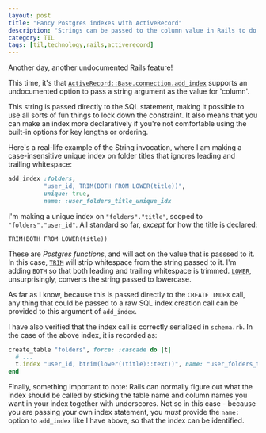 ```yaml
---
layout: post
title: "Fancy Postgres indexes with ActiveRecord"
description: "Strings can be passed to the column value in Rails to do some fancy things."
category: TIL
tags: [til,technology,rails,activerecord]
---
```


Another day, another undocumented Rails feature!

This time, it's that [`ActiveRecord::Base.connection.add_index`](https://apidock.com/rails/ActiveRecord/ConnectionAdapters/SchemaStatements/add_index) supports an undocumented option to pass a string argument as the value for 'column'. 

This string is passed directly to the SQL statement, making it possible to use all sorts of fun things to lock down the constraint. It also means that you can make an index more declaratively if you're not comfortable using the built-in options for key lengths or ordering.

Here's a real-life example of the String invocation, where I am making a case-insensitive unique index on folder titles that ignores leading and trailing whitespace:

``` ruby
add_index :folders,
          "user_id, TRIM(BOTH FROM LOWER(title))",
          unique: true,
          name: :user_folders_title_unique_idx
```

I'm making a unique index on `"folders"."title"`, scoped to `"folders"."user_id"`. All standard so
far, _except_ for how the title is declared:

`TRIM(BOTH FROM LOWER(title))`

These are _Postgres functions_, and will act on the value that is passsed to it. In this case,
[`TRIM`](https://www.postgresql.org/docs/11/functions-string.html#id-1.5.8.9.5.2.2.12.1.1) will
strip whitespace from the string passed to it. I'm adding `BOTH` so that both leading and trailing
whitespace is trimmed.
[`LOWER`](https://www.postgresql.org/docs/11/functions-string.html#id-1.5.8.9.5.2.2.5.1.1),
unsurprisingly, converts the string passed to lowercase. 

As far as I know, because this is passed directly to the `CREATE INDEX` call, any thing that could
be passed to a raw SQL index creation call can be provided to this argument of `add_index`. 

I have also verified that the index call is correctly serialized in `schema.rb`. In the case of the
above index, it is recorded as:

``` ruby
create_table "folders", force: :cascade do |t|
  # ...
  t.index "user_id, btrim(lower((title)::text))", name: "user_folders_title_unique_idx", unique: true
end
```

Finally, something important to note: Rails can normally figure out what the index should be called
by sticking the table name and column names you want in your index together with underscores. Not so
in this case - because you are passing your own index statement, you _must_ provide the `name: `
option to `add_index` like I have above, so that the index can be identified. 

